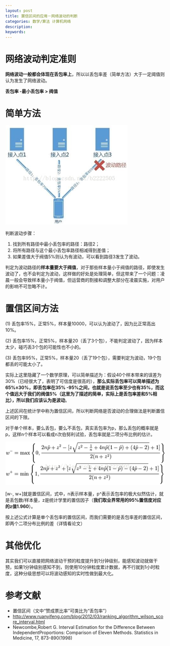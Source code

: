 ```yaml
---
layout: post
title: 置信区间的应用－网络波动的判断
categories: 数学/算法 计算机网络 
description: 
keywords: 
---
```



# 网络波动判定准则


**网络波动一般都会体现在丢包率上**，所以以丢包率差（简单方法）大于一定阈值则认为发生了网络波动。

**丢包率 -最小丢包率 > 阀值**


# 简单方法

![](/images/posts/2017-02-03-math-confidence-interval-wave.md/1.jpeg)

判断波动步骤：
1. 找到所有路径中最小丢包率的路径：路径2；
2. 将所有路径与这个最小丢包率路径相减得到差值；
3. 如果差值大于阀值5%则认为有波动，可以看到路径3发生了波动。

判定为波动路径的**样本量要大于阀值**，对于那些样本量小于阀值的路径，即使发生波动了，也不会判定为波动，这样做的好处是处理简单，但这带来了一个问题：凌晨一般会导致样本量小于阀值，但运营商的割接和调整大部分在凌晨实施，对用户的影响不可忽略不计。


# 置信区间方法


(1) 丢包率15%，正常5%，样本量10000，可以认为波动了，因为比正常高出10%。

(2) 丢包率15%，正常5%，样本量20（丢了3个包），不能判定波动了，因为样本太少，碰巧丢3个包的可能性也不小的。

(3) 丢包率95%，正常5%，样本量20（丢了19个包），需要判定为波动，19个包都丢的可能太小了。

实际上这里隐藏了一个数学原理，可以简单描述为：假设40个样本带来的误差为30%（已经很大了，表明了可信度是很高的），**那么实际丢包率可以简单描述为65%±30%，即丢包率在35% -95%之间，也就是说丢包率至少也有35%，而这个值远大于我们的阀值5%（这里为了描述的简单，实际上是丢包率差和5%相比），所以我们应该认为是波动**。

上述区间在统计学中称为置信区间，所以判断网络是否波动的合理做法是判断置信区间的下限。

对于单个样本，要么丢包，要么不丢包，真实丢包率为p，那么丢包的概率就是p，这样n个样本可以看成n次伯努利试验，丢包率就是二项分布比例的估计。

![](/images/posts/2017-02-03-math-confidence-interval-wave.md/2.png)

[w-, w+]就是置信区间，式中，n表示样本量，p^表示丢包率的极大似然估计，就是丢包数/样本量，z是统计学里的置信因子（**我们取业界常用的95%置信度对应的z值1.960**）。

按上述公式计算是单个丢包率的置信区间，而我们需要的是丢包率差的置信区间，即两个二项分布比例的差（详情看论文）


# 其他优化


其实我们可以直接把网络波动干预的粒度提升到1分钟级别，能感知波动就做干预，如果1分钟级别感知不到，则使用10分钟粒度累计数据，再不行就到1小时粒度，这种分级思想可以将波动感知的实时性做到最大化。


# 参考文献


- 置信区间（文中“赞成票比率”可类比为“丢包率”）
- <http://www.ruanyifeng.com/blog/2012/03/ranking_algorithm_wilson_score_interval.html>
- Newcombe,Robert G. Interval Estimation for the Difference Between IndependentProportions: Comparison of Eleven Methods. Statistics in Medicine, 17, 873-890(1998)
     


